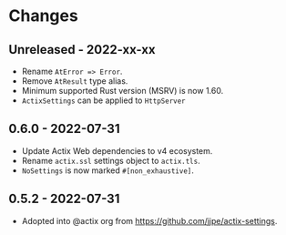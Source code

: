 # Changes

## Unreleased - 2022-xx-xx

- Rename `AtError => Error`.
- Remove `AtResult` type alias.
- Minimum supported Rust version (MSRV) is now 1.60.
- `ActixSettings` can be applied to `HttpServer`

## 0.6.0 - 2022-07-31

- Update Actix Web dependencies to v4 ecosystem.
- Rename `actix.ssl` settings object to `actix.tls`.
- `NoSettings` is now marked `#[non_exhaustive]`.

## 0.5.2 - 2022-07-31

- Adopted into @actix org from <https://github.com/jjpe/actix-settings>.
